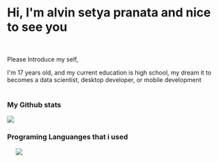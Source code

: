 

<h1>Hi, I'm alvin setya pranata and nice to see you</h1>
<br>
<p>
Please Introduce my self,
  
  I'm 17 years old, and my current education is high school, my dream it to becomes a data scientist, desktop developer, or mobile development
   <br>
  <br>
  
  <h3>My Github stats</h3>
  <img src="https://github-readme-stats.vercel.app/api?username=AlvinSetyaPranata&show_icons=true&theme=dark"/>   
    <br>
  
  <h3>Programing Languanges that i used</h3>
  <img src="https://github-readme-stats.vercel.app/api/top-langs?username=AlvinSetyaPranata" style="margin-left: 20px;" />
  
  
</p>

